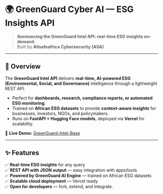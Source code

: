 # 🌍 GreenGuard Cyber AI — ESG Insights API

> **Announcing the GreenGuard Intel API: real-time ESG insights on-demand.**  
> Built by **Allsafeafrica Cybersecurity (ASA)**  

---

## 📖 Overview

The **GreenGuard Intel API** delivers **real-time, AI-powered ESG (Environmental, Social, and Governance)** intelligence through a lightweight REST API.  

- Perfect for **dashboards, research, compliance reports, or automated ESG monitoring**.  
- Trained on **African ESG datasets** to provide **context-aware insights** for businesses, investors, NGOs, and policymakers.  
- Runs on **FastAPI + Hugging Face models**, deployed via **Vercel** for scalability.  

🔗 **Live Demo:** [GreenGuard-Intel-Base](https://huggingface.co/datasets/Allsafeafrica/GreenGuard-Intel-Base)

---

## ✨ Features

✅ **Real-time ESG insights** for any query  
✅ **REST API with JSON output** — easy integration with apps/tools  
✅ **Powered by GreenGuard AI Engine** — trained on African ESG datasets  
✅ **Scalable cloud deployment** — Vercel ready  
✅ **Open for developers** — fork, extend, and integrate. 
